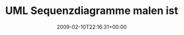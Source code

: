 ---
retweeted: false
source: <a href="http://twitter.com" rel="nofollow">Twitter Web Client</a>
entities:
  hashtags: []
  symbols: []
  user_mentions: []
  urls: []
display_text_range:
- '0'
- '139'
favorite_count: '0'
id_str: '1197065666'
truncated: false
retweet_count: '0'
id: '1197065666'
created_at: Tue Feb 10 22:16:31 +0000 2009
favorited: false
full_text: UML Sequenzdiagramme malen ist ja mal genau das richtige für jetzt. Soundtrack
  zum fummeln wäre vlt. Sigur Ros. Oder Whitechapel. Schwanke.
lang: de
tags:
- pesos:twitter
date: '2009-02-10T22:16:31+00:00'
src: https://twitter.com/bascht/status/1197065666
original_url: https://twitter.com/bascht/status/1197065666
type: twitter_tweet
text: UML Sequenzdiagramme malen ist ja mal genau das richtige für jetzt. Soundtrack
  zum fummeln wäre vlt. Sigur Ros. Oder Whitechapel. Schwanke.
title: 'UML Sequenzdiagramme malen ist '

---